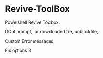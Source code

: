 # Revive-ToolBox
Powershell Revive Toolbox.


DOnt prompt, for downloaded file, unblockfile,

Custom Error messages,

Fix options 3 
